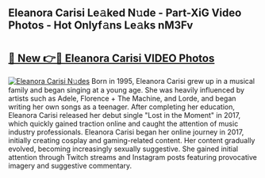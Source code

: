 ## Eleanora Carisi Le𝚊ked N𝚞de - Part-XiG Video Photos - Hot Onlyf𝚊ns Le𝚊ks nM3Fv

# <h2><a href="http://ab4446.deff.icu/?id=Eleanora+Carisi">🔗 New 👉🔴 Eleanora Carisi VIDEO Photos</a></h2>

[![Eleanora Carisi N𝚞des](https://i.imgur.com/rIISA9y.gif)](http://ab4446.deff.icu/?id=Eleanora+Carisi)
Born in 1995, Eleanora Carisi grew up in a musical family and began singing at a young age. She was heavily influenced by artists such as Adele, Florence + The Machine, and Lorde, and began writing her own songs as a teenager. After completing her education, Eleanora Carisi released her debut single "Lost in the Moment" in 2017, which quickly gained traction online and caught the attention of music industry professionals. Eleanora Carisi began her online journey in 2017, initially creating cosplay and gaming-related content. Her content gradually evolved, becoming increasingly sexually suggestive. She gained initial attention through Twitch streams and Instagram posts featuring provocative imagery and suggestive commentary.
